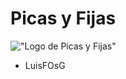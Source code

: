 # Picas y Fijas

!["Logo de Picas y Fijas"](https://github.com/LuisFOsG/Picas-y-Fijas/blob/master/img/logo.png)

* LuisFOsG
